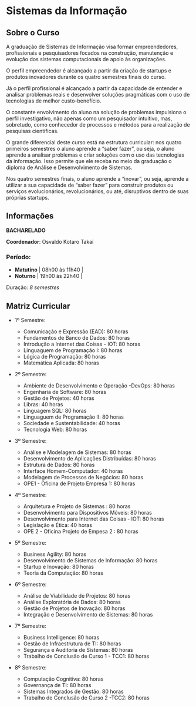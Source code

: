 # Sistemas da Informação

## Sobre o Curso

A graduação de Sistemas de Informação visa formar empreendedores, profissionais e pesquisadores focados na construção, manutenção e evolução dos sistemas computacionais de apoio às organizações.

O perfil empreendedor é alcançado a partir da criação de startups e produtos inovadores durante os quatro semestres finais do curso.

Já o perfil profissional é alcançado a partir da capacidade de entender e analisar problemas reais e desenvolver soluções pragmáticas com o uso de tecnologias de melhor custo-benefício.

O constante envolvimento do aluno na solução de problemas impulsiona o perfil investigativo, não apenas como um pesquisador intuitivo, mas, sobretudo, como conhecedor de processos e métodos para a realização de pesquisas científicas.

O grande diferencial deste curso está na estrutura curricular: nos quatro primeiros semestres o aluno aprende a “saber fazer”, ou seja, o aluno aprende a analisar problemas e criar soluções com o uso das tecnologias da informação. Isso permite que ele receba no meio da graduação o diploma de Análise e Desenvolvimento de Sistemas.

Nos quatro semestres finais, o aluno aprende a “inovar”, ou seja, aprende a utilizar a sua capacidade de “saber fazer” para construir produtos ou serviços evolucionários, revolucionários, ou até, disruptivos dentro de suas próprias startups.

## Informações

**BACHARELADO**

**Coordenador**: Osvaldo Kotaro Takai

### Período:

- **Matutino** | 08h00 às 11h40 |
- **Noturno** | 19h00 às 22h40 |

Duração: *8 semestres*

## Matriz Curricular

 - 1º Semestre:

    - Comunicação e Expressão (EAD): 80 horas
    - Fundamentos de Banco de Dados: 80 horas
    - Introdução a Internet das Coisas - IOT: 80 horas
    - Linguaguem de Programação I: 80 horas
    - Lógica de Programação: 80 horas
    - Matemática Aplicada: 80 horas

 - 2º Semestre:

    - Ambiente de Desenvolvimento e Operação -DevOps: 80 horas
    - Engenharia de Software: 80 horas
    - Gestão de Projetos: 40 horas
    - Libras: 40 horas
    - Linguagem SQL: 80 horas
    - Linguaguem de Programação II: 80 horas
    - Sociedade e Sustentabilidade: 40 horas
    - Tecnologia Web: 80 horas

 - 3º Semestre:

    - Análise e Modelagem de Sistemas: 80 horas
    - Desenvolvimento de Aplicações Distribuídas: 80 horas
    - Estrutura de Dados: 80 horas
    - Interface Homem-Computador: 40 horas
    - Modelagem de Processos de Negócios: 80 horas
    - OPE1 - Oficina de Projeto Empresa 1: 80 horas

 - 4º Semestre:

    - Arquitetura e Projeto de Sistemas : 80 horas
    - Desenvolvimento para Dispositivos Móveis: 80 horas
    - Desenvolvimento para Internet das Coisas - IOT: 80 horas
    - Legislação e Ética: 40 horas
    - OPE 2 - Oficina Projeto de Empesa 2 : 80 horas

 - 5º Semestre:

    - Business Agility: 80 horas
    - Desenvolvimento de Sistemas de Informação: 80 horas
    - Startup e Inovação: 80 horas
    - Teoria da Computação: 80 horas

 - 6º Semestre:

    - Análise de Viabilidade de Projetos: 80 horas
    - Análise Exploratória de Dados: 80 horas
    - Gestão de Projetos de Inovação: 80 horas
    - Integração e Desenvolvimento de Sistemas: 80 horas

 - 7º Semestre:

    - Business Intelligence: 80 horas
    - Gestão de Infraestrutura de TI: 80 horas
    - Segurança e Auditoria de Sistemas: 80 horas
    - Trabalho de Conclusão de Curso 1 - TCC1: 80 horas

 - 8º Semestre:

    - Computação Cognitiva: 80 horas
    - Governança de TI: 80 horas
    - Sistemas Integrados de Gestão: 80 horas
    - Trabalho de Conclusão de Curso 2 -TCC2: 80 horas